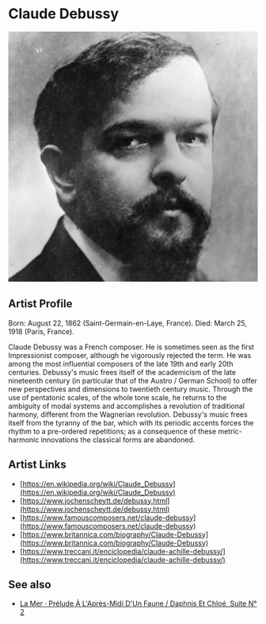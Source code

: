 # Claude Debussy

![](../../assets/artists/Claude_Debussy.png)

## Artist Profile

Born: August 22, 1862 (Saint-Germain-en-Laye, France).
Died: March 25, 1918 (Paris, France).

Claude Debussy was a French composer. He is sometimes seen as the first Impressionist composer, although he vigorously rejected the term. He was among the most influential composers of the late 19th and early 20th centuries.
Debussy's music frees itself of the academicism of the late nineteenth century (in particular that of the Austro / German School) to offer new perspectives and dimensions to twentieth century music.
Through the use of pentatonic scales, of the whole tone scale, he returns to the ambiguity of modal systems and accomplishes a revolution of traditional harmony, different from the Wagnerian revolution.
Debussy's music frees itself from the tyranny of the bar, which with its periodic accents forces the rhythm to a pre-ordered repetitions; as a consequence of these metric-harmonic innovations the classical forms are abandoned.

## Artist Links

- [https://en.wikipedia.org/wiki/Claude_Debussy](https://en.wikipedia.org/wiki/Claude_Debussy)
- [https://www.jochenscheytt.de/debussy.html](https://www.jochenscheytt.de/debussy.html)
- [https://www.famouscomposers.net/claude-debussy](https://www.famouscomposers.net/claude-debussy)
- [https://www.britannica.com/biography/Claude-Debussy](https://www.britannica.com/biography/Claude-Debussy)
- [https://www.treccani.it/enciclopedia/claude-achille-debussy/](https://www.treccani.it/enciclopedia/claude-achille-debussy/)


## See also

- [La Mer · Prélude À L'Après-Midi D'Un Faune / Daphnis Et Chloé, Suite N° 2](La_Mer_·_Prélude_À_LAprès-Midi_DUn_Faune_-_Daphnis_Et_Chloé__Suite_N°_2.md)
